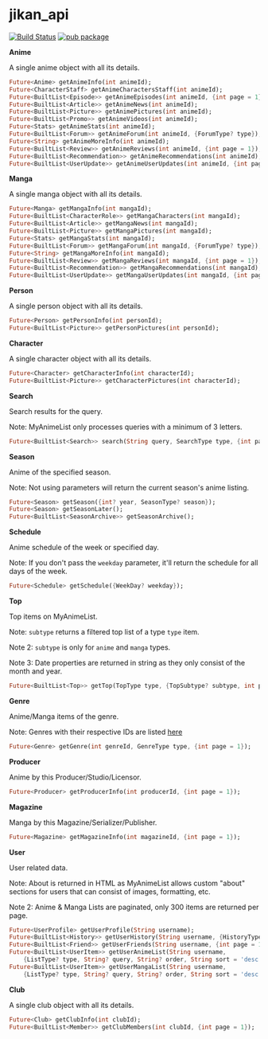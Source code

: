 # jikan_api

[![Build Status](https://travis-ci.com/javoeria/jikan-dart.svg?branch=master)](https://travis-ci.com/javoeria/jikan-dart)
[![pub package](https://img.shields.io/pub/v/jikan_api.svg)](https://pub.dartlang.org/packages/jikan_api)

**Anime**

A single anime object with all its details.

```dart
Future<Anime> getAnimeInfo(int animeId);
Future<CharacterStaff> getAnimeCharactersStaff(int animeId);
Future<BuiltList<Episode>> getAnimeEpisodes(int animeId, {int page = 1});
Future<BuiltList<Article>> getAnimeNews(int animeId);
Future<BuiltList<Picture>> getAnimePictures(int animeId);
Future<BuiltList<Promo>> getAnimeVideos(int animeId);
Future<Stats> getAnimeStats(int animeId);
Future<BuiltList<Forum>> getAnimeForum(int animeId, {ForumType? type});
Future<String> getAnimeMoreInfo(int animeId);
Future<BuiltList<Review>> getAnimeReviews(int animeId, {int page = 1});
Future<BuiltList<Recommendation>> getAnimeRecommendations(int animeId);
Future<BuiltList<UserUpdate>> getAnimeUserUpdates(int animeId, {int page = 1});
```

**Manga**

A single manga object with all its details.

```dart
Future<Manga> getMangaInfo(int mangaId);
Future<BuiltList<CharacterRole>> getMangaCharacters(int mangaId);
Future<BuiltList<Article>> getMangaNews(int mangaId);
Future<BuiltList<Picture>> getMangaPictures(int mangaId);
Future<Stats> getMangaStats(int mangaId);
Future<BuiltList<Forum>> getMangaForum(int mangaId, {ForumType? type});
Future<String> getMangaMoreInfo(int mangaId);
Future<BuiltList<Review>> getMangaReviews(int mangaId, {int page = 1});
Future<BuiltList<Recommendation>> getMangaRecommendations(int mangaId);
Future<BuiltList<UserUpdate>> getMangaUserUpdates(int mangaId, {int page = 1});
```

**Person**

A single person object with all its details.

```dart
Future<Person> getPersonInfo(int personId);
Future<BuiltList<Picture>> getPersonPictures(int personId);
```

**Character**

A single character object with all its details.

```dart
Future<Character> getCharacterInfo(int characterId);
Future<BuiltList<Picture>> getCharacterPictures(int characterId);
```

**Search**

Search results for the query.

Note: MyAnimeList only processes queries with a minimum of 3 letters.

```dart
Future<BuiltList<Search>> search(String query, SearchType type, {int page = 1});
```

**Season**

Anime of the specified season.

Note: Not using parameters will return the current season's anime listing.

```dart
Future<Season> getSeason({int? year, SeasonType? season});
Future<Season> getSeasonLater();
Future<BuiltList<SeasonArchive>> getSeasonArchive();
```

**Schedule**

Anime schedule of the week or specified day.

Note: If you don't pass the `weekday` parameter, it'll return the schedule for all days of the week.

```dart
Future<Schedule> getSchedule({WeekDay? weekday});
```

**Top**

Top items on MyAnimeList.

Note: `subtype` returns a filtered top list of a type `type` item.

Note 2: `subtype` is only for `anime` and `manga` types.

Note 3: Date properties are returned in string as they only consist of the month and year.

```dart
Future<BuiltList<Top>> getTop(TopType type, {TopSubtype? subtype, int page = 1});
```

**Genre**

Anime/Manga items of the genre.

Note: Genres with their respective IDs are listed [here](https://github.com/javoeria/jikan-dart/blob/master/lib/src/model/genre/genre_list.dart)

```dart
Future<Genre> getGenre(int genreId, GenreType type, {int page = 1});
```

**Producer**

Anime by this Producer/Studio/Licensor.

```dart
Future<Producer> getProducerInfo(int producerId, {int page = 1});
```

**Magazine**

Manga by this Magazine/Serializer/Publisher.

```dart
Future<Magazine> getMagazineInfo(int magazineId, {int page = 1});
```

**User**

User related data.

Note: About is returned in HTML as MyAnimeList allows custom "about" sections for users that can consist of images, formatting, etc.

Note 2: Anime & Manga Lists are paginated, only 300 items are returned per page.

```dart
Future<UserProfile> getUserProfile(String username);
Future<BuiltList<History>> getUserHistory(String username, {HistoryType? type});
Future<BuiltList<Friend>> getUserFriends(String username, {int page = 1});
Future<BuiltList<UserItem>> getUserAnimeList(String username,
    {ListType? type, String? query, String? order, String sort = 'desc', int page = 1});
Future<BuiltList<UserItem>> getUserMangaList(String username,
    {ListType? type, String? query, String? order, String sort = 'desc', int page = 1});
```

**Club**

A single club object with all its details.

```dart
Future<Club> getClubInfo(int clubId);
Future<BuiltList<Member>> getClubMembers(int clubId, {int page = 1});
```
